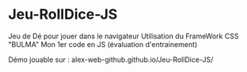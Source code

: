 # Jeu-RollDice-JS

Jeu de Dé pour jouer dans le navigateur
Utilisation du FrameWork CSS "BULMA"
Mon 1er code en JS (évaluation d'entrainement)

Démo jouable sur  :  alex-web-github.github.io/Jeu-RollDice-JS/
